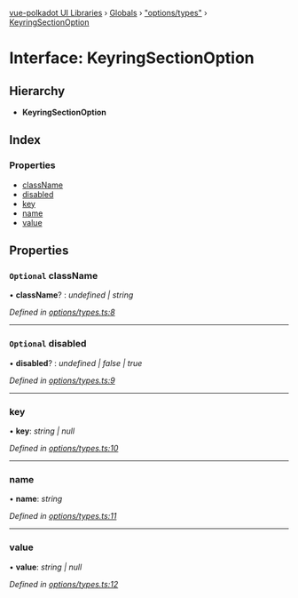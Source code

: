 [vue-polkadot UI Libraries](../README.md) › [Globals](../globals.md) › ["options/types"](../modules/_options_types_.md) › [KeyringSectionOption](_options_types_.keyringsectionoption.md)

# Interface: KeyringSectionOption

## Hierarchy

* **KeyringSectionOption**

## Index

### Properties

* [className](_options_types_.keyringsectionoption.md#optional-classname)
* [disabled](_options_types_.keyringsectionoption.md#optional-disabled)
* [key](_options_types_.keyringsectionoption.md#key)
* [name](_options_types_.keyringsectionoption.md#name)
* [value](_options_types_.keyringsectionoption.md#value)

## Properties

### `Optional` className

• **className**? : *undefined | string*

*Defined in [options/types.ts:8](https://github.com/vue-polkadot/vue-ui/blob/f2fb111/packages/vue-keyring/src/options/types.ts#L8)*

___

### `Optional` disabled

• **disabled**? : *undefined | false | true*

*Defined in [options/types.ts:9](https://github.com/vue-polkadot/vue-ui/blob/f2fb111/packages/vue-keyring/src/options/types.ts#L9)*

___

###  key

• **key**: *string | null*

*Defined in [options/types.ts:10](https://github.com/vue-polkadot/vue-ui/blob/f2fb111/packages/vue-keyring/src/options/types.ts#L10)*

___

###  name

• **name**: *string*

*Defined in [options/types.ts:11](https://github.com/vue-polkadot/vue-ui/blob/f2fb111/packages/vue-keyring/src/options/types.ts#L11)*

___

###  value

• **value**: *string | null*

*Defined in [options/types.ts:12](https://github.com/vue-polkadot/vue-ui/blob/f2fb111/packages/vue-keyring/src/options/types.ts#L12)*
